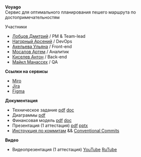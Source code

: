 **Voyago**  
Сервис для оптимального планирования пешего маршрута по достопримечательностям

Участники  
- [Лобцов Дмитрий](https://github.com/shelf08) / PM & Team-lead  
- [Нагорный Арсений](https://github.com/qudest) / DevOps  
- [Акельева Ульяна](https://github.com/ulianacode) / Front-end  
- [Мосалов Артем](https://github.com/artomas) / Аналитик  
- [Киселев Антон](https://github.com/Smertex) / Back-end  
- [Майкл Манассех](https://github.com/Drillefx) / QA  
  
**Ссылки на сервисы**  
- [Miro](https://miro.com/app/board/uXjVIe9QVfg=/?share_link_id=9825766657)  
- [Jira](https://voyago.atlassian.net/jira/software/projects/VOYAGO/boards/1)  
- [Figma](https://www.figma.com/design/EqIQmygpggXKefPpovrrsU/Project-Tourist-Guide?node-id=0-1&t=ZUOqSJMtTMUjJAl5-1)   

**Документация**  
- Техническое задание [pdf]() [doc]()  
- Диаграммы [pdf]()
- Финансовая модель [pdf](https://github.com/qudest/voyago/blob/1f462218669032b31a806e32f40bc3edc13be78f/Documentation/Financial%20model.pdf) [doc](https://github.com/qudest/voyago/blob/1f462218669032b31a806e32f40bc3edc13be78f/Documentation/Financial%20model.docx)
- Презентация (1 аттестация) [pdf](https://github.com/qudest/voyago/blob/1f462218669032b31a806e32f40bc3edc13be78f/Documentation/Voyago-Presentation-1att.pdf) [pptx](https://github.com/qudest/voyago/blob/1f462218669032b31a806e32f40bc3edc13be78f/Documentation/Voyago-Presentation-1att.pptx)  
- [Инструкция по коммитам](https://docs.google.com/document/d/1Kp6qQRU94GrMkw1_fwGnygFp7ZVXXnQ5z1EHpDaxDIs/edit?usp=sharing) && [Conventional Commits](https://www.conventionalcommits.org/ru/v1.0.0/)

**Видео**  
- Видеопрезентация (1 аттестация) [YouTube](https://www.youtube.com/) [RuTube](https://rutube.ru/)  

  
